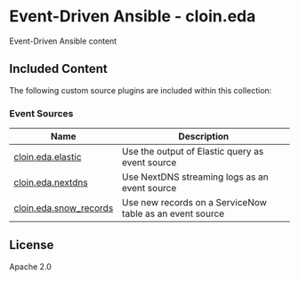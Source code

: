 # Event-Driven Ansible - cloin.eda

Event-Driven Ansible content

## Included Content

The following custom source plugins are included within this collection:

### Event Sources 

| Name  | Description |
| ----- | ----------- |
| [cloin.eda.elastic](https://github.com/cloin/cloin.eda/blob/main/docs/elastic.rst) | Use the output of Elastic query as event source |
| [cloin.eda.nextdns](https://github.com/cloin/cloin.eda/blob/main/docs/nextdns.rst) | Use NextDNS streaming logs as an event source |
| [cloin.eda.snow_records](https://github.com/cloin/cloin.eda/blob/main/docs/snow_records.rst) | Use new records on a ServiceNow table as an event source |

## License

Apache 2.0
